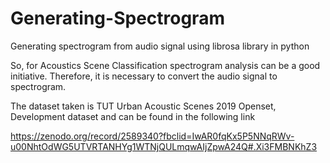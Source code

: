 # Generating-Spectrogram
Generating spectrogram from audio signal using librosa library in python

So, for Acoustics Scene Classification spectrogram analysis can be a good initiative. Therefore, it is necessary to convert the audio signal to spectrogram. 

The dataset taken is TUT Urban Acoustic Scenes 2019 Openset, Development dataset and  can be found in the  following link

https://zenodo.org/record/2589340?fbclid=IwAR0fqKx5P5NNqRWv-u00NhtOdWG5UTVRTANHYg1WTNjQULmqwAIjZpwA24Q#.Xi3FMBNKhZ3

